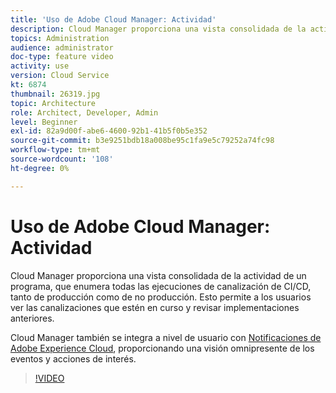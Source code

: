 ```yaml
---
title: 'Uso de Adobe Cloud Manager: Actividad'
description: Cloud Manager proporciona una vista consolidada de la actividad de un programa, que enumera todas las ejecuciones de canalización de CI/CD, tanto de producción como de no producción. Esto permite a los usuarios ver las canalizaciones que estén en curso y revisar implementaciones anteriores.
topics: Administration
audience: administrator
doc-type: feature video
activity: use
version: Cloud Service
kt: 6874
thumbnail: 26319.jpg
topic: Architecture
role: Architect, Developer, Admin
level: Beginner
exl-id: 82a9d00f-abe6-4600-92b1-41b5f0b5e352
source-git-commit: b3e9251bdb18a008be95c1fa9e5c79252a74fc98
workflow-type: tm+mt
source-wordcount: '108'
ht-degree: 0%

---
```


# Uso de Adobe Cloud Manager: Actividad

Cloud Manager proporciona una vista consolidada de la actividad de un programa, que enumera todas las ejecuciones de canalización de CI/CD, tanto de producción como de no producción. Esto permite a los usuarios ver las canalizaciones que estén en curso y revisar implementaciones anteriores.

Cloud Manager también se integra a nivel de usuario con [Notificaciones de Adobe Experience Cloud](https://experienceleague.adobe.com/docs/experience-manager-cloud-manager/using/how-to-use/notifications.html), proporcionando una visión omnipresente de los eventos y acciones de interés.

>[!VIDEO](https://video.tv.adobe.com/v/26319?quality=12&learn=on)
